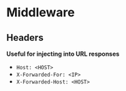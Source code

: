 # Middleware
## Headers
**Useful for injecting into URL responses**
- `Host: <HOST>` 
- `X-Forwarded-For: <IP>`
- `X-Forwarded-Host: <HOST>`